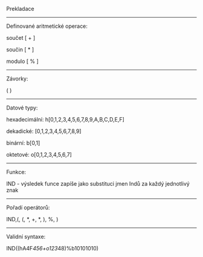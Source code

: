 Prekladace

----------------------

Definované aritmetické operace:

součet [ + ]

součin [ * ]

modulo [ % ]

------------------------

Závorky:

(  )

---------------------------------------

Datové typy:

hexadecimální: h[0,1,2,3,4,5,6,7,8,9,A,B,C,D,E,F]

dekadické: [0,1,2,3,4,5,6,7,8,9]

binární: b[0,1]

oktetové: o[0,1,2,3,4,5,6,7]

---------------------------------------------------

Funkce:

IND - výsledek funce zapíše jako substituci jmen Indů za každý jednotlivý znak

-----------------------------------------------------

Pořadí operátorů:

IND,(, (, *, +, *, ), %, )

-----------------------------------------------------------

Validní syntaxe:

IND((hA4F*456+o123*48)%b10101010)


